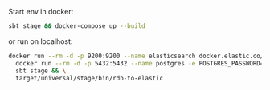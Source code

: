 Start env in docker:
```sh
sbt stage && docker-compose up --build
```

or run on localhost:
```sh
docker run --rm -d -p 9200:9200 --name elasticsearch docker.elastic.co/elasticsearch/elasticsearch-oss:6.2.2 && \
  docker run --rm -d -p 5432:5432 --name postgres -e POSTGRES_PASSWORD=postgres postgres && \
  sbt stage && \
  target/universal/stage/bin/rdb-to-elastic
```
